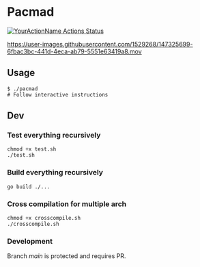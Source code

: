 # Pacmad
[![YourActionName Actions Status](https://github.com/alainrk/pacmad/workflows/Go/badge.svg)](https://github.com/alainrk/pacmad/actions)


https://user-images.githubusercontent.com/1529268/147325699-6fbac3bc-441d-4eca-ab79-5551e63419a8.mov


## Usage
```
$ ./pacmad
# Follow interactive instructions
```

## Dev

### Test everything recursively
```
chmod +x test.sh
./test.sh
```

### Build everything recursively
```
go build ./...
```

### Cross compilation for multiple arch
```
chmod +x crosscompile.sh
./crosscompile.sh
```

### Development
Branch *main* is protected and requires PR.
